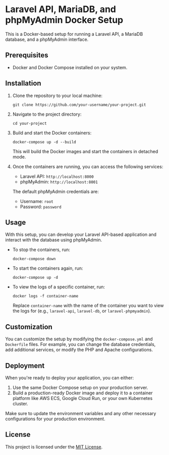 # Laravel API, MariaDB, and phpMyAdmin Docker Setup

This is a Docker-based setup for running a Laravel API, a MariaDB database, and a phpMyAdmin interface.

## Prerequisites

- Docker and Docker Compose installed on your system.

## Installation

1. Clone the repository to your local machine:

   ```
   git clone https://github.com/your-username/your-project.git
   ```

2. Navigate to the project directory:

   ```
   cd your-project
   ```

3. Build and start the Docker containers:

   ```
   docker-compose up -d --build
   ```

   This will build the Docker images and start the containers in detached mode.

4. Once the containers are running, you can access the following services:

   - Laravel API: `http://localhost:8000`
   - phpMyAdmin: `http://localhost:8001`

   The default phpMyAdmin credentials are:
   - Username: `root`
   - Password: `password`

## Usage

With this setup, you can develop your Laravel API-based application and interact with the database using phpMyAdmin.

- To stop the containers, run:

  ```
  docker-compose down
  ```

- To start the containers again, run:

  ```
  docker-compose up -d
  ```

- To view the logs of a specific container, run:

  ```
  docker logs -f container-name
  ```

  Replace `container-name` with the name of the container you want to view the logs for (e.g., `laravel-api`, `laravel-db`, or `laravel-phpmyadmin`).

## Customization

You can customize the setup by modifying the `docker-compose.yml` and `Dockerfile` files. For example, you can change the database credentials, add additional services, or modify the PHP and Apache configurations.

## Deployment

When you're ready to deploy your application, you can either:

1. Use the same Docker Compose setup on your production server.
2. Build a production-ready Docker image and deploy it to a container platform like AWS ECS, Google Cloud Run, or your own Kubernetes cluster.

Make sure to update the environment variables and any other necessary configurations for your production environment.

## License

This project is licensed under the [MIT License](LICENSE).
